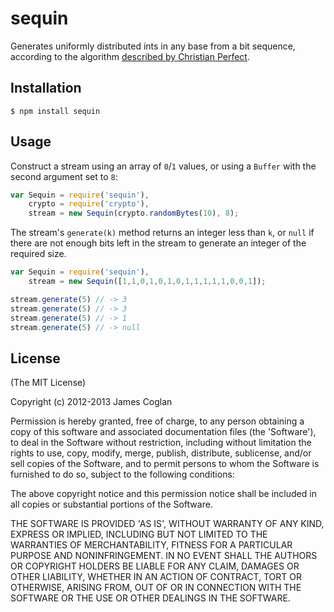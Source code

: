 # sequin

Generates uniformly distributed ints in any base from a bit sequence, according
to the algorithm [described by Christian
Perfect](http://checkmyworking.com/2012/06/converting-a-stream-of-binary-digits-to-a-stream-of-base-n-digits/).


## Installation

```
$ npm install sequin
```


## Usage

Construct a stream using an array of `0`/`1` values, or using a `Buffer` with
the second argument set to `8`:

```js
var Sequin = require('sequin'),
    crypto = require('crypto'),
    stream = new Sequin(crypto.randomBytes(10), 8);
```

The stream's `generate(k)` method returns an integer less than `k`, or `null` if
there are not enough bits left in the stream to generate an integer of the
required size.

```js
var Sequin = require('sequin'),
    stream = new Sequin([1,1,0,1,0,1,0,1,1,1,1,1,0,0,1]);

stream.generate(5) // -> 3
stream.generate(5) // -> 3
stream.generate(5) // -> 1
stream.generate(5) // -> null
```


## License

(The MIT License)

Copyright (c) 2012-2013 James Coglan

Permission is hereby granted, free of charge, to any person obtaining a copy of
this software and associated documentation files (the 'Software'), to deal in
the Software without restriction, including without limitation the rights to
use, copy, modify, merge, publish, distribute, sublicense, and/or sell copies of
the Software, and to permit persons to whom the Software is furnished to do so,
subject to the following conditions:

The above copyright notice and this permission notice shall be included in all
copies or substantial portions of the Software.

THE SOFTWARE IS PROVIDED 'AS IS', WITHOUT WARRANTY OF ANY KIND, EXPRESS OR
IMPLIED, INCLUDING BUT NOT LIMITED TO THE WARRANTIES OF MERCHANTABILITY, FITNESS
FOR A PARTICULAR PURPOSE AND NONINFRINGEMENT. IN NO EVENT SHALL THE AUTHORS OR
COPYRIGHT HOLDERS BE LIABLE FOR ANY CLAIM, DAMAGES OR OTHER LIABILITY, WHETHER
IN AN ACTION OF CONTRACT, TORT OR OTHERWISE, ARISING FROM, OUT OF OR IN
CONNECTION WITH THE SOFTWARE OR THE USE OR OTHER DEALINGS IN THE SOFTWARE.

